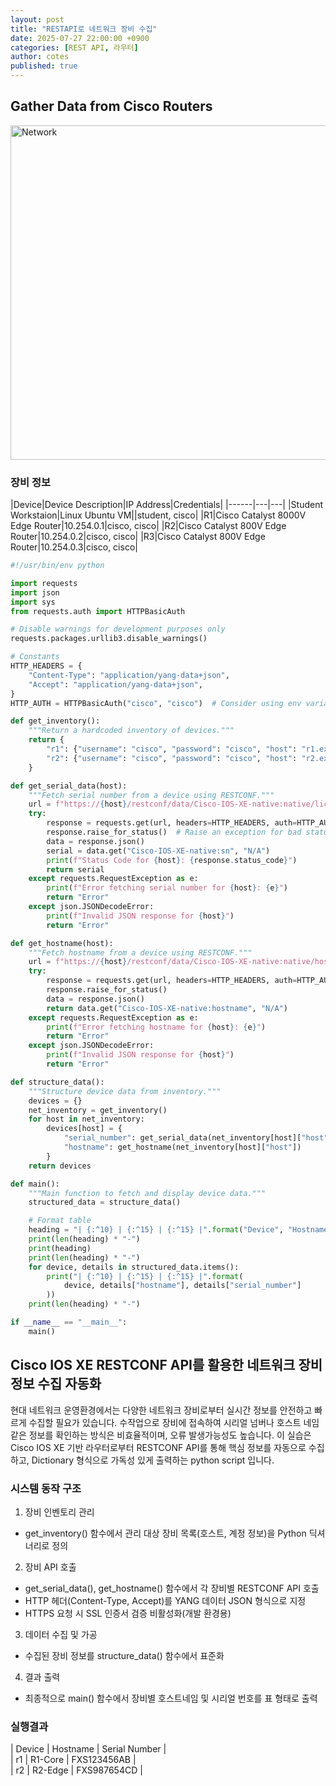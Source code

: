 ```yaml
---
layout: post
title: "RESTAPI로 네트워크 장비 수집"
date: 2025-07-27 22:00:00 +0900
categories: [REST API, 라우터]
author: cotes
published: true
---
```


## Gather Data from Cisco Routers


<img width="686" height="535" alt="Network" src="https://github.com/user-attachments/assets/142fef0f-b72e-4b13-a8b7-d6bdef022dd8" />

### 장비 정보
|Device|Device Description|IP Address|Credentials|
|------|---|---|
|Student Workstaion|Linux Ubuntu VM||student, cisco|
|R1|Cisco Catalyst 8000V Edge Router|10.254.0.1|cisco, cisco|
|R2|Cisco Catalyst 800V Edge Router|10.254.0.2|cisco, cisco|
|R3|Cisco Catalyst 800V Edge Router|10.254.0.3|cisco, cisco|


```python
#!/usr/bin/env python

import requests
import json
import sys
from requests.auth import HTTPBasicAuth

# Disable warnings for development purposes only
requests.packages.urllib3.disable_warnings()

# Constants
HTTP_HEADERS = {
    "Content-Type": "application/yang-data+json",
    "Accept": "application/yang-data+json",
}
HTTP_AUTH = HTTPBasicAuth("cisco", "cisco")  # Consider using env variables in production

def get_inventory():
    """Return a hardcoded inventory of devices."""
    return {
        "r1": {"username": "cisco", "password": "cisco", "host": "r1.example.com"},
        "r2": {"username": "cisco", "password": "cisco", "host": "r2.example.com"},
    }

def get_serial_data(host):
    """Fetch serial number from a device using RESTCONF."""
    url = f"https://{host}/restconf/data/Cisco-IOS-XE-native:native/license/udi/sn"
    try:
        response = requests.get(url, headers=HTTP_HEADERS, auth=HTTP_AUTH, verify=False)
        response.raise_for_status()  # Raise an exception for bad status codes
        data = response.json()
        serial = data.get("Cisco-IOS-XE-native:sn", "N/A")
        print(f"Status Code for {host}: {response.status_code}")
        return serial
    except requests.RequestException as e:
        print(f"Error fetching serial number for {host}: {e}")
        return "Error"
    except json.JSONDecodeError:
        print(f"Invalid JSON response for {host}")
        return "Error"

def get_hostname(host):
    """Fetch hostname from a device using RESTCONF."""
    url = f"https://{host}/restconf/data/Cisco-IOS-XE-native:native/hostname"
    try:
        response = requests.get(url, headers=HTTP_HEADERS, auth=HTTP_AUTH, verify=False)
        response.raise_for_status()
        data = response.json()
        return data.get("Cisco-IOS-XE-native:hostname", "N/A")
    except requests.RequestException as e:
        print(f"Error fetching hostname for {host}: {e}")
        return "Error"
    except json.JSONDecodeError:
        print(f"Invalid JSON response for {host}")
        return "Error"

def structure_data():
    """Structure device data from inventory."""
    devices = {}
    net_inventory = get_inventory()
    for host in net_inventory:
        devices[host] = {
            "serial_number": get_serial_data(net_inventory[host]["host"]),
            "hostname": get_hostname(net_inventory[host]["host"])
        }
    return devices

def main():
    """Main function to fetch and display device data."""
    structured_data = structure_data()

    # Format table
    heading = "| {:^10} | {:^15} | {:^15} |".format("Device", "Hostname", "Serial Number")
    print(len(heading) * "-")
    print(heading)
    print(len(heading) * "-")
    for device, details in structured_data.items():
        print("| {:^10} | {:^15} | {:^15} |".format(
            device, details["hostname"], details["serial_number"]
        ))
    print(len(heading) * "-")

if __name__ == "__main__":
    main()
```
## Cisco IOS XE RESTCONF API를 활용한 네트워크 장비 정보 수집 자동화

현대 네트워크 운영환경에서는 다양한 네트워크 장비로부터 실시간 정보를 안전하고 빠르게
수집할 필요가 있습니다. 수작업으로 장비에 접속하여 시리얼 넘버나 호스트 네임 같은
정보를 확인하는 방식은 비효율적이며, 오류 발생가능성도 높습니다. 이 실습은 Cisco IOS XE 기반 라우터로부터
RESTCONF API를 통해 핵심 정보를 자동으로 수집하고, Dictionary 형식으로 가독성 있게 출력하는
python script 입니다.  

### 시스템 동작 구조

1. 장비 인벤토리 관리
- get_inventory() 함수에서 관리 대상 장비 목록(호스트, 계정 정보)을 Python 딕셔너리로 정의

2. 장비 API 호출
- get_serial_data(), get_hostname() 함수에서 각 장비별 RESTCONF API 호출
- HTTP 헤더(Content-Type, Accept)를 YANG 데이터 JSON 형식으로 지정
- HTTPS 요청 시 SSL 인증서 검증 비활성화(개발 환경용)

3. 데이터 수집 및 가공
- 수집된 장비 정보를 structure_data() 함수에서 표준화

4. 결과 출력
- 최종적으로 main() 함수에서 장비별 호스트네임 및 시리얼 번호를 표 형태로 출력

### 실행결과

|  Device | Hostname  |  Serial Number  |  
|   r1 |  R1-Core    |  FXS123456AB  |  
|      r2  |      R2-Edge  | FXS987654CD  |   


